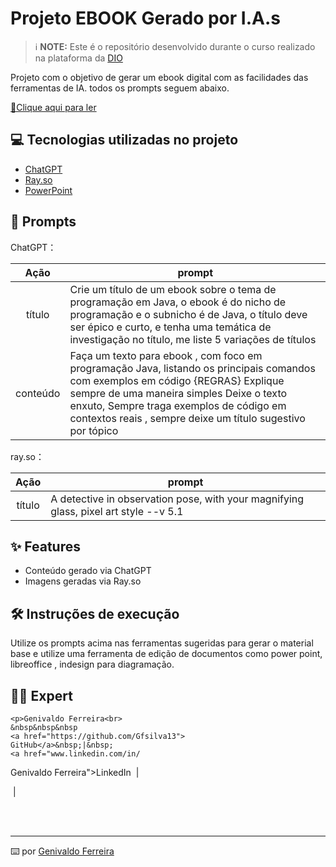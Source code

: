 
# Projeto EBOOK Gerado por I.A.s


 > ℹ️ **NOTE:** Este é o repositório desenvolvido durante o curso realizado na plataforma da [DIO](https://dio.me)

Projeto com o objetivo de gerar um ebook digital com as facilidades das ferramentas de IA. todos os prompts
seguem abaixo.

<a href="https://github.com/Gfsilva13/prompts-recipe-to-create-a-ebook/blob/main/output/Ebook%20-%20Mist%C3%A9rios%20do%20Java.pdf" title="View PDF now"> 📕Clique aqui para ler</a>

## 💻 Tecnologias utilizadas no projeto

- [ChatGPT](https://chat.openai.com/) 
- [Ray.so](https://ray.so)
- [PowerPoint](https://www.microsoft.com/en/microsoft-365/powerpoint)

## 🧠 Prompts


ChatGPT：

|   Ação   | prompt                                                                                                                                                                                                                                                                         |
| :------: | ------------------------------------------------------------------------------------------------------------------------------------------------------------------------------------------------------------------------------------------------------------------------------ |
|  título  | Crie um título de um ebook sobre o tema de programação em Java, o ebook é do nicho de programação e o subnicho é de Java, o título deve ser épico e curto, e tenha uma temática de investigação no título, me liste 5 variações de títulos                                                        |
| conteúdo | Faça um texto para ebook , com foco em programação Java, listando os principais comandos com exemplos em código {REGRAS} Explique sempre de uma maneira simples Deixe o texto enxuto, Sempre traga exemplos de código em contextos reais , sempre deixe um título sugestivo por tópico |


ray.so：

|  Ação  | prompt                                                                                 |
| :----: | -------------------------------------------------------------------------------------- |
| título | A detective in observation pose, with your magnifying glass, pixel art style --v 5.1 |

## ✨ Features

- Conteúdo gerado via ChatGPT
- Imagens geradas via Ray.so

## 🛠️ Instruções de execução

Utilize os prompts acima nas ferramentas sugeridas para gerar o material base e utilize uma ferramenta de edição de documentos como power point, libreoffice , indesign para diagramação.

## 👨‍💻 Expert

    <p>Genivaldo Ferreira<br>
    &nbsp&nbsp&nbsp
    <a href="https://github.com/Gfsilva13">
    GitHub</a>&nbsp;|&nbsp;
    <a href="www.linkedin.com/in/
Genivaldo Ferreira">LinkedIn</a>
&nbsp;|&nbsp;
  
&nbsp;|&nbsp;</p>
</p>
<br/><br/>
<p>

---

⌨️ por [Genivaldo Ferreira](https://github.com/Gfsilva13/)

